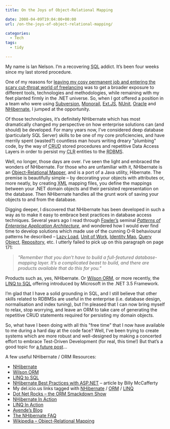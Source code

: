 ```yaml
---
title: On the Joys of Object-Relational Mapping

date: 2008-04-09T19:04:00+00:00
url: /on-the-joys-of-object-relational-mapping/

categories:
  - Tech
tags:
  - tidy

---
```

<!--kg-card-begin: html-->

My name is Ian Nelson. I&#8217;m a recovering <acronym title="Structured Query Language">SQL</acronym> addict. It&#8217;s been four weeks since my last stored procedure.

One of my reasons for [leaving my cosy permanent job and entering the scary cut-throat world of freelancing][1] was to get a broader exposure to different tools, technologies and methodologies, while remaining with my feet planted firmly in the .NET universe. So, when I got offered a position in a team who were using [Subversion][2], [Monorail][3], [Ext.JS][4], [NUnit][5], [Oracle][6] and [NHibernate][7], I jumped at the opportunity.

Of those technologies, it&#8217;s definitely NHibernate which has most dramatically changed my perspective on how enterprise solutions can (and should) be developed. For many years now, I&#8217;ve considered deep database (particularly SQL Server) skills to be one of my core proficiencies, and have merrily spent (wasted?) countless man hours writing dreary "plumbing" code, by the way of <acronym title="Create, Read, Update, Delete">CRUD</acronym> stored procedures and repetitive Data Access Layers in order to persist my <acronym title="Common Language Runtime">CLR</acronym> entities to the <acronym title="Relational Database Management System">RDBMS</acronym>.

Well, no longer, those days are over. I&#8217;ve seen the light and embraced the wonders of NHibernate. For those who are unfamiliar with it, NHibernate is an [Object-Relational Mapper][8], and is a port of a Java utility, Hibernate. The premise is beautifully simple &#8211; by decorating your objects with attributes or, more neatly, by creating <acronym title="eXtensible Markup Language">XML</acronym> mapping files, you define the mappings between your .NET domain objects and their persisted representation on the database. Then NHibernate handles all the grunt work of saving your objects to and from the database.

Digging deeper, I discovered that NHibernate has been developed in such a way as to make it easy to embrace best practices in database access techniques. Several years ago I read through [Fowler&#8217;s][9] seminal _[Patterns of Enterprise Application Architecture][10]_, and wondered how I would ever find time to develop solutions which made use of the cunning O-R behavioural patterns he described &#8211; [Lazy Load][11], [Unit of Work][12], [Identity Map][13], [Query Object][14], [Repository][15], etc. I utterly failed to pick up on this paragraph on page 171:

> _"Remember that you don&#8217;t have to build a full-featured database-mapping layer. It&#8217;s a complicated beast to build, and there are products available that do this for you."_

Products such as, yes, NHibernate. Or [Wilson ORM][16], or more recently, the [LINQ to SQL][17] offering introduced by Microsoft in the .NET 3.5 Framework.

I&#8217;m glad that I have a solid grounding in SQL, and I still believe that other skills related to RDBMSs are useful in the enterprise (i.e. database design, normalisation and index tuning), but I&#8217;m pleased that I can now bring myself to relax, stop worrying, and leave an ORM to take care of generating the repetitive CRUD statements required for persisting my domain objects.

So, what have I been doing with all this "free time" that I now have available to me during a hard day at the code face? Well, I&#8217;ve been trying to create systems which are more robust and well-designed by making a concerted effort to embrace Test-Driven Development (for real, this time!) But that&#8217;s a good topic for [a future post][18]&#8230;

A few useful NHibernate / ORM Resources:

  * [NHibernate][7]
  * [Wilson ORM][19]
  * [LINQ to SQL][17]
  * [NHibernate Best Practices with ASP.NET][20] &#8211; article by Billy McCafferty
  * My del.icio.us links tagged with [NHibernate][21] / [ORM][22] / [LINQ][23]
  * [Dot Net Rocks &#8211; the ORM Smackdown Show][24]
  * [NHibernate In Action][25]
  * [LINQ In Action][26]
  * [Ayende&#8217;s Blog][27]
  * [The NHibernate FAQ][28]
  * [Wikipedia &#8211; Object-Relational Mapping][8]

<!--kg-card-end: html-->

 [1]: https://blog.iannelson.uk/going-for-it/
 [2]: http://subversion.tigris.org/
 [3]: http://www.castleproject.org/MonoRail/
 [4]: http://extjs.com/
 [5]: http://www.nunit.org
 [6]: http://www.oracle.com/database/index.html
 [7]: http://www.nhibernate.org
 [8]: http://en.wikipedia.org/wiki/Object-relational_mapping
 [9]: http://www.martinfowler.com
 [10]: http://www.amazon.co.uk/gp/product/0321127420?ie=UTF8&tag=ianesbl-21&linkCode=as2&camp=1634&creative=6738&creativeASIN=0321127420
 [11]: http://martinfowler.com/eaaCatalog/lazyLoad.html
 [12]: http://martinfowler.com/eaaCatalog/unitOfWork.html
 [13]: http://martinfowler.com/eaaCatalog/identityMap.html
 [14]: http://martinfowler.com/eaaCatalog/queryObject.html
 [15]: http://martinfowler.com/eaaCatalog/repository.html
 [16]: http://www.ormapper.net/
 [17]: http://msdn2.microsoft.com/en-us/library/bb425822.aspx
 [18]: https://blog.iannelson.uk/12-reasons-why-i-love-unit-tests/
 [19]: http://www.ormapper.net
 [20]: http://www.codeproject.com/KB/architecture/NHibernateBestPractices.aspx
 [21]: http://del.icio.us/ianfnelson/nhibernate
 [22]: http://del.icio.us/ianfnelson/orm
 [23]: http://del.icio.us/ianfnelson/linq
 [24]: http://www.dotnetrocks.com/default.aspx?showNum=240
 [25]: http://www.amazon.co.uk/gp/product/1932394923?ie=UTF8&tag=ianesbl-21&linkCode=as2&camp=1634&creative=6738&creativeASIN=1932394923
 [26]: http://www.amazon.co.uk/gp/product/1933988169?ie=UTF8&tag=ianesbl-21&linkCode=as2&camp=1634&creative=6738&creativeASIN=1933988169
 [27]: http://www.ayende.com/
 [28]: http://blogs.hibernatingrhinos.com/nhibernate/Default.aspx